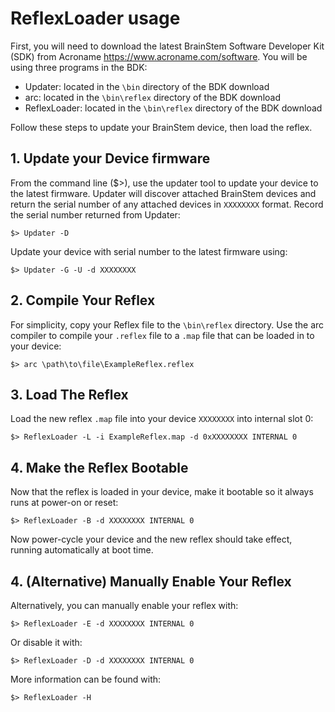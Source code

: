 # ReflexLoader usage

First, you will need to download the latest BrainStem Software Developer Kit (SDK) from Acroname https://www.acroname.com/software. You will be using three programs in the BDK:
	
* Updater: located in the `\bin` directory of the BDK download
* arc: located in the `\bin\reflex` directory of the BDK download
* ReflexLoader: located in the `\bin\reflex` directory of the BDK download

Follow these steps to update your BrainStem device, then load the reflex.

## 1. Update your Device firmware 

From the command line ($>), use the updater tool to update your device to the latest firmware. Updater will discover attached BrainStem devices and return the serial number of any attached devices in `XXXXXXXX` format. Record the serial number returned from Updater:
```
$> Updater -D
```

Update your device with serial number to the latest firmware using:

```
$> Updater -G -U -d XXXXXXXX
```

## 2. Compile Your Reflex

For simplicity, copy your Reflex file to the `\bin\reflex` directory. Use the arc compiler to compile your `.reflex` file to a `.map` file that can be loaded in to your device:
```
$> arc \path\to\file\ExampleReflex.reflex
```

## 3. Load The Reflex

Load the new reflex `.map` file into your device `XXXXXXXX` into internal slot 0:
```
$> ReflexLoader -L -i ExampleReflex.map -d 0xXXXXXXXX INTERNAL 0
```

## 4. Make the Reflex Bootable

Now that the reflex is loaded in your device, make it bootable so it always runs at power-on or reset:

```
$> ReflexLoader -B -d XXXXXXXX INTERNAL 0 
```

Now power-cycle your device and the new reflex should take effect, running automatically at boot time.

## 4. (Alternative) Manually Enable Your Reflex

Alternatively, you can manually enable your reflex with:
```
$> ReflexLoader -E -d XXXXXXXX INTERNAL 0 
```
Or disable it with:
```
$> ReflexLoader -D -d XXXXXXXX INTERNAL 0
```

More information can be found with:
```
$> ReflexLoader -H
```